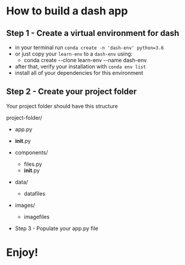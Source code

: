 # How to build a dash app

## Step 1 - Create a virtual environment for dash
* in your terminal run `conda create -n 'dash-env' python=3.6`
* or just copy your `learn-env` to a `dash-env` using:
	* conda create --clone learn-env --name dash-env
* after that, verify your installation with `conda env list`
* install all of your dependencies for this environment


## Step 2 - Create your project folder
Your project folder should have this structure

project-folder/
* app.py
* __init__.py
* components/
	* files.py
	* __init__.py
* data/
	* datafiles
* images/
	* imagefiles

* Step 3 - Populate your app.py file

# Enjoy!
